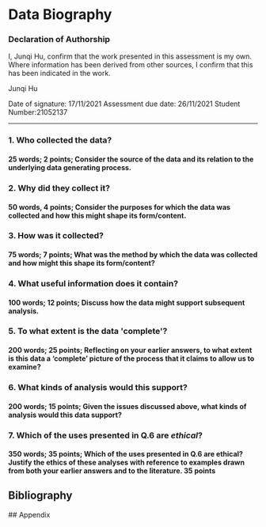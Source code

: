 # Data Biography

### Declaration of Authorship

I, Junqi Hu, confirm that the work presented in this assessment is my own. Where information has been derived from other sources, I confirm that this has been indicated in the work.

Junqi Hu 

Date of signature: 17/11/2021
Assessment due date: 26/11/2021
Student Number:21052137

---

### 1. Who collected the data?

#### 25 words; 2 points; Consider the source of the data and its relation to the underlying data generating process.



### 2. Why did they collect it?

#### 50 words, 4 points; Consider the purposes for which the data was collected and how this might shape its form/content.



### 3. How was it collected?

#### 75 words; 7 points; What was the method by which the data was collected and how might this shape its form/content?



### 4. What useful information does it contain?

#### 100 words; 12 points; Discuss how the data might support subsequent analysis.


### 5. To what extent is the data 'complete'?

#### 200 words; 25 points; Reflecting on your earlier answers, to what extent is this data a ‘complete’ picture of the process that it claims to allow us to examine?



### 6. What kinds of analysis would this support?

#### 200 words; 15 points; Given the issues discussed above, what kinds of analysis would this data support?



### 7. Which of the uses presented in Q.6 are _ethical_?

#### 350 words; 35 points; Which of the uses presented in Q.6 are ethical?  Justify the ethics of these analyses with reference to examples drawn from both your earlier answers and to the literature. 35 points

## Bibliography


## Appendix 


```python

```
